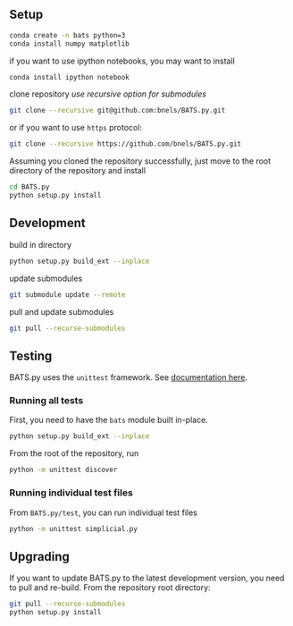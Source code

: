 ## Setup

```bash
conda create -n bats python=3
conda install numpy matplotlib
```

if you want to use ipython notebooks, you may want to install
```bash
conda install ipython notebook
```

clone repository *use recursive option for submodules*
```bash
git clone --recursive git@github.com:bnels/BATS.py.git
```
or if you want to use `https` protocol:
```bash
git clone --recursive https://github.com/bnels/BATS.py.git
```

Assuming you cloned the repository successfully, just move to the root directory of the repository and install
```bash
cd BATS.py
python setup.py install
```


## Development

build in directory
```bash
python setup.py build_ext --inplace
```

update submodules
```bash
git submodule update --remote
```

pull and update submodules
```bash
git pull --recurse-submodules
```

## Testing

BATS.py uses the `unittest` framework. See [documentation here](https://docs.python.org/3.8/library/unittest.html).

### Running all tests

First, you need to have the `bats` module built in-place.
```bash
python setup.py build_ext --inplace
```

From the root of the repository, run
```bash
python -m unittest discover
```

### Running individual test files

From `BATS.py/test`, you can run individual test files
```bash
python -m unittest simplicial.py
```

## Upgrading

If you want to update BATS.py to the latest development version, you need to pull and re-build.
From the repository root directory:
```bash
git pull --recurse-submodules
python setup.py install
```
